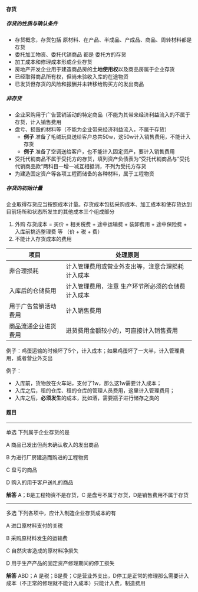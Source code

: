 #### 存货

##### 存货的性质与确认条件

- 存货概念，存货包括 原材料、在产品、半成品、产成品、商品、周转材料都是存货
- 委托加工物资、委托代销商品 都是 委托方的存货
- 加工成本和修理成本形成企业存货
- 房地产开发企业用于建造商品房的**土地使用权**以及商品房属于企业存货
- 已经取得商品所有权，但尚未验收入库的在途物资
- 已发货但存货的风险和报酬并未转移给购买方的发出商品

##### 非存货

- 企业采购用于广告营销活动的特定商品（不能为其带来经济利益流入的不属于存货，计入销售费用
- 盘亏、损毁的材料等（不能为企业带来经济利益流入，不属于存货）
  - **例子** 准备了毛绒玩具送给客户总共50w，这50w计入销售费用，不能计入存货
  - **例子** 准备了空调送给客户，也不能计入固定资产，要计入销售费用
- 受托代销商品不属于受托方的存货，填列资产负债表为“受托代销商品与”受托代销商品款“两科目一增一减互相抵消，不列为受托方存货
- 为建造固定资产等各项工程而储备的各种材料，属于工程物资

##### 存货的初始计量

企业取得存货应当按照成本计量。存货成本包括采购成本、加工成本和使存货达到目前场所和状态所发生的其他成本三个组成部分

1. 外购 存货成本 = 买价 + 相关税费 + 途中运输费 + 装卸费用 + 途中保险费 + 入库前挑选整理费 等 （价 + 税 + 费）
2. 不能计入存货成本的费用

| 项目                 | 处理原则                                          |
| -------------------- | ------------------------------------------------- |
| 非合理损耗           | 计入管理费用或营业外支出等，注意合理损耗计入成本  |
| 入库后的仓储费用     | 计入管理费用，注意 生产环节所必须的仓储费计入成本 |
| 用于广告营销活动费用 | 计入销售费用                                      |
| 商品流通企业进货费用 | 进货费用金额较小的，可直接计入销售费用            |

例子：鸡蛋运输的时候坏了5个，计入成本；如果鸡蛋坏了一大半，计入管理费用，或者营业外支出

例子：

- 入库前，货物放在火车站，支付了1w，那么这1w需要计入成本；
- 入库之后，租的仓库、租的仓库的管理人员费用，这里计入管理费用；
- 入库之后，**必须发生**的成本，比如酒，需要瓶子进行储存之类的





#### 题目

-----

单选 下列属于企业存货的是

A 商品已发出但尚未确认收入的发出商品

B 为进行厂房建造而购进的工程物资

C 盘亏的商品

D 购入的用于客户送礼的商品

**解答** A；B是工程物资不是存货，C 是盘亏不属于存货，D是销售费用不属于存货

-----

多选 下列各项中，应计入制造企业存货成本的有

A 进口原材料支付的关税

B 采购原材料发生的运输费

C 自然灾害造成的原材料净损失

D 用于生产产品的固定资产修理期间的停工损失

**解答** ABD；A 是税；B是费；C是营业外支出，D停工是正常的修理那么需要计入成本（不正常的修理就不能计入成本）只能计入费，制造费用















